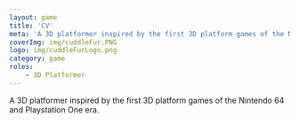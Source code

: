 ```yaml
---
layout: game
title: 'CV'
meta: 'A 3D platformer inspired by the first 3D platform games of the Nintendo 64 and Playstation One era.'
coverImg: img/cuddleFur.PNG
logo: img/cuddleFurLogo.png
category: game
roles:
    - 3D Platformer
---
```


A 3D platformer inspired by the first 3D platform games of the Nintendo 64 and Playstation One era.